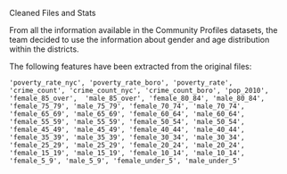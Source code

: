 Cleaned Files and Stats 

From all the information available in the Community Profiles datasets, the team decided to use the information about gender and age distribution within the districts. 

The following features have been extracted from the original files: 

`'poverty_rate_nyc', 'poverty_rate_boro', 'poverty_rate', 'crime_count', 'crime_count_nyc', 'crime_count_boro', 'pop_2010',  'female_85_over',  'male_85_over', 'female_80_84', 'male_80_84', 'female_75_79', 'male_75_79', 'female_70_74', 'male_70_74', 'female_65_69', 'male_65_69', 'female_60_64', 'male_60_64', 'female_55_59', 'male_55_59', 'female_50_54', 'male_50_54', 'female_45_49', 'male_45_49', 'female_40_44', 'male_40_44', 'female_35_39', 'male_35_39', 'female_30_34', 'male_30_34', 'female_25_29', 'male_25_29', 'female_20_24', 'male_20_24', 'female_15_19', 'male_15_19', 'female_10_14', 'male_10_14', 'female_5_9', 'male_5_9', 'female_under_5', 'male_under_5'`
